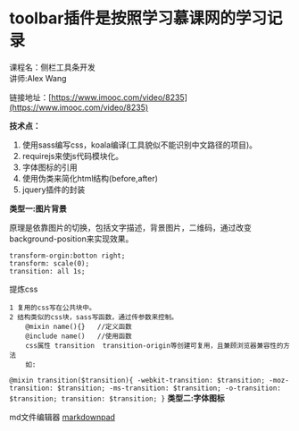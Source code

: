 # toolbar插件是按照学习慕课网的学习记录
课程名：侧栏工具条开发  
讲师:Alex Wang

链接地址：[https://www.imooc.com/video/8235](https://www.imooc.com/video/8235)

**技术点：**

 1. 使用sass编写css，koala编译(工具貌似不能识别中文路径的项目)。
 2.  requirejs来使js代码模块化。
 3.  字体图标的引用
 4.  使用伪类来简化html结构(before,after)
 5.  jquery插件的封装


**类型一:图片背景** 

  原理是依靠图片的切换，包括文字描述，背景图片，二维码，通过改变background-position来实现效果。
 
	transform-orgin:botton right;
	transform: scale(0);
	transition: all 1s;

 提炼css

    1 复用的css写在公共块中。
    2 结构类似的css块，sass写函数，通过传参数来控制。
        @mixin name(){}   //定义函数
		@include name()	  //使用函数
		css属性 transition  transition-origin等创建可复用，且兼顾浏览器兼容性的方法
		如:

`
@mixin transition($transition){
    -webkit-transition: $transition;
    -moz-transition: $transition;
    -ms-transition: $transition;
    -o-transition: $transition;
    transition: $transition;
}
`
**类型二:字体图标**
 
 md文件编辑器 [markdownpad](http://www.markdownpad.com/download.html)

